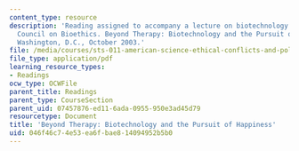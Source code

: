 ```yaml
---
content_type: resource
description: 'Reading assigned to accompany a lecture on biotechnology: The President''s
  Council on Bioethics. Beyond Therapy: Biotechnology and the Pursuit of Happiness.
  Washington, D.C., October 2003.'
file: /media/courses/sts-011-american-science-ethical-conflicts-and-political-choices-fall-2007/046f46c74e53ea6fbae814094952b5b0_16_beyond_thrapy.pdf
file_type: application/pdf
learning_resource_types:
- Readings
ocw_type: OCWFile
parent_title: Readings
parent_type: CourseSection
parent_uid: 07457876-ed11-6ada-0955-950e3ad45d79
resourcetype: Document
title: 'Beyond Therapy: Biotechnology and the Pursuit of Happiness'
uid: 046f46c7-4e53-ea6f-bae8-14094952b5b0
---
```

